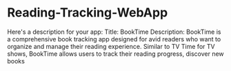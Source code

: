 # Reading-Tracking-WebApp
 Here's a description for your app:  Title: BookTime  Description: BookTime is a comprehensive book tracking app designed for avid readers who want to organize and manage their reading experience. Similar to TV Time for TV shows, BookTime allows users to track their reading progress, discover new books
